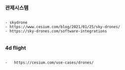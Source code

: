 

### 관제시스템
```

- skydrone
- https://www.cesium.com/blog/2021/01/25/sky-drones/
- https://sky-drones.com/software-integrations


```

### 4d flight
```

-   https://cesium.com/use-cases/drones/


```
